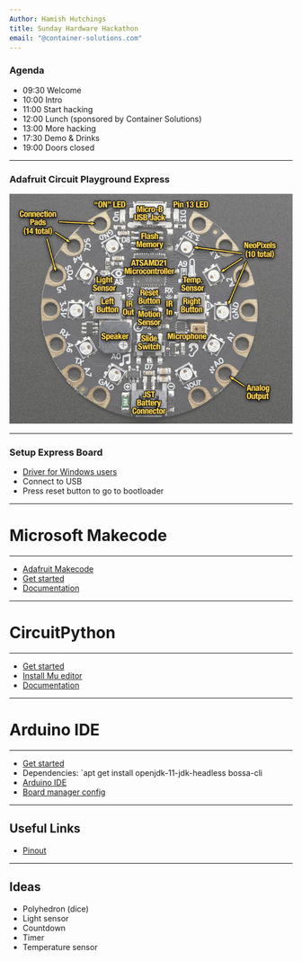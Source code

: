 ```yaml
---
Author: Hamish Hutchings
title: Sunday Hardware Hackathon
email: "@container-solutions.com"
---
```


### Agenda
* 09:30 Welcome
* 10:00 Intro
* 11:00 Start hacking
* 12:00 Lunch (sponsored by Container Solutions)
* 13:00 More hacking
* 17:30 Demo & Drinks
* 19:00 Doors closed

---

### Adafruit Circuit Playground Express
![labels](circuit_playground_express-labeled.jpg)

---

### Setup Express Board

* [Driver for Windows users](https://learn.adafruit.com/adafruit-circuit-playground-express/adafruit2-windows-driver-installation)
* Connect to USB
* Press reset button to go to bootloader

---

# Microsoft Makecode

---

* [Adafruit Makecode](https://makecode.adafruit.com/)
* [Get started](https://learn.adafruit.com/adafruit-circuit-playground-express/downloading-and-flashing)
* [Documentation](https://makecode.adafruit.com/docs)

---

# CircuitPython

---

* [Get started](https://learn.adafruit.com/adafruit-circuit-playground-express/circuitpython-quickstart)
* [Install Mu editor](https://learn.adafruit.com/adafruit-circuit-playground-express/installing-mu-editor)
* [Documentation](http://circuitpython.readthedocs.io/projects/circuitplayground/en/latest/api.html)

---

# Arduino IDE

---

* [Get started](https://learn.adafruit.com/adafruit-circuit-playground-express/set-up-arduino-ide)
* Dependencies: `apt get install openjdk-11-jdk-headless bossa-cli
* [Arduino IDE](https://www.arduino.cc/en/main/software)
* [Board manager config](https://adafruit.github.io/arduino-board-index/package_adafruit_index.json)

---

## Useful Links

* [Pinout](https://cdn-learn.adafruit.com/assets/assets/000/047/156/original/circuit_playground_Adafruit_Circuit_Playground_Express_Pinout.png?1507829017)

---

## Ideas

* Polyhedron (dice)
* Light sensor
* Countdown
* Timer 
* Temperature sensor
